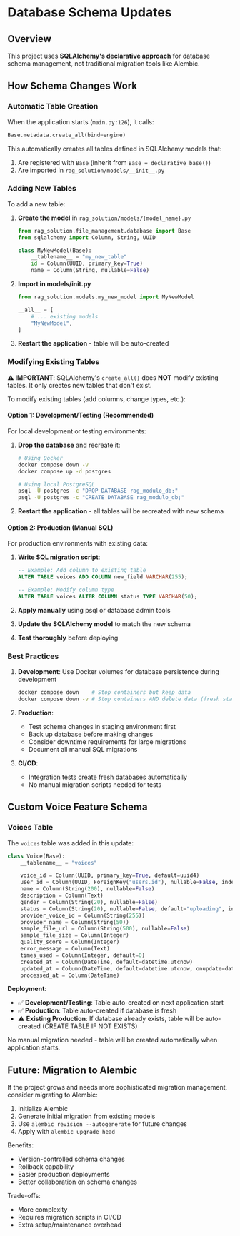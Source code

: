 # Database Schema Updates

## Overview

This project uses **SQLAlchemy's declarative approach** for database schema management, not traditional migration tools like Alembic.

## How Schema Changes Work

### Automatic Table Creation

When the application starts (`main.py:126`), it calls:

```python
Base.metadata.create_all(bind=engine)
```

This automatically creates all tables defined in SQLAlchemy models that:

1. Are registered with `Base` (inherit from `Base = declarative_base()`)
2. Are imported in `rag_solution/models/__init__.py`

### Adding New Tables

To add a new table:

1. **Create the model** in `rag_solution/models/{model_name}.py`

   ```python
   from rag_solution.file_management.database import Base
   from sqlalchemy import Column, String, UUID

   class MyNewModel(Base):
       __tablename__ = "my_new_table"
       id = Column(UUID, primary_key=True)
       name = Column(String, nullable=False)
   ```

2. **Import in models/**init**.py**

   ```python
   from rag_solution.models.my_new_model import MyNewModel

   __all__ = [
       # ... existing models
       "MyNewModel",
   ]
   ```

3. **Restart the application** - table will be auto-created

### Modifying Existing Tables

**⚠️ IMPORTANT**: SQLAlchemy's `create_all()` does **NOT** modify existing tables. It only creates new tables that don't exist.

To modify existing tables (add columns, change types, etc.):

#### Option 1: Development/Testing (Recommended)

For local development or testing environments:

1. **Drop the database** and recreate it:

   ```bash
   # Using Docker
   docker compose down -v
   docker compose up -d postgres

   # Using local PostgreSQL
   psql -U postgres -c "DROP DATABASE rag_modulo_db;"
   psql -U postgres -c "CREATE DATABASE rag_modulo_db;"
   ```

2. **Restart the application** - all tables will be recreated with new schema

#### Option 2: Production (Manual SQL)

For production environments with existing data:

1. **Write SQL migration script**:

   ```sql
   -- Example: Add column to existing table
   ALTER TABLE voices ADD COLUMN new_field VARCHAR(255);

   -- Example: Modify column type
   ALTER TABLE voices ALTER COLUMN status TYPE VARCHAR(50);
   ```

2. **Apply manually** using psql or database admin tools

3. **Update the SQLAlchemy model** to match the new schema

4. **Test thoroughly** before deploying

### Best Practices

1. **Development**: Use Docker volumes for database persistence during development

   ```bash
   docker compose down    # Stop containers but keep data
   docker compose down -v # Stop containers AND delete data (fresh start)
   ```

2. **Production**:
   - Test schema changes in staging environment first
   - Back up database before making changes
   - Consider downtime requirements for large migrations
   - Document all manual SQL migrations

3. **CI/CD**:
   - Integration tests create fresh databases automatically
   - No manual migration scripts needed for tests

## Custom Voice Feature Schema

### Voices Table

The `voices` table was added in this update:

```python
class Voice(Base):
    __tablename__ = "voices"

    voice_id = Column(UUID, primary_key=True, default=uuid4)
    user_id = Column(UUID, ForeignKey("users.id"), nullable=False, index=True)
    name = Column(String(200), nullable=False)
    description = Column(Text)
    gender = Column(String(20), nullable=False)
    status = Column(String(20), nullable=False, default="uploading", index=True)
    provider_voice_id = Column(String(255))
    provider_name = Column(String(50))
    sample_file_url = Column(String(500), nullable=False)
    sample_file_size = Column(Integer)
    quality_score = Column(Integer)
    error_message = Column(Text)
    times_used = Column(Integer, default=0)
    created_at = Column(DateTime, default=datetime.utcnow)
    updated_at = Column(DateTime, default=datetime.utcnow, onupdate=datetime.utcnow)
    processed_at = Column(DateTime)
```

**Deployment**:

- ✅ **Development/Testing**: Table auto-created on next application start
- ✅ **Production**: Table auto-created if database is fresh
- ⚠️ **Existing Production**: If database already exists, table will be auto-created (CREATE TABLE IF NOT EXISTS)

No manual migration needed - table will be created automatically when application starts.

## Future: Migration to Alembic

If the project grows and needs more sophisticated migration management, consider migrating to Alembic:

1. Initialize Alembic
2. Generate initial migration from existing models
3. Use `alembic revision --autogenerate` for future changes
4. Apply with `alembic upgrade head`

Benefits:

- Version-controlled schema changes
- Rollback capability
- Easier production deployments
- Better collaboration on schema changes

Trade-offs:

- More complexity
- Requires migration scripts in CI/CD
- Extra setup/maintenance overhead
